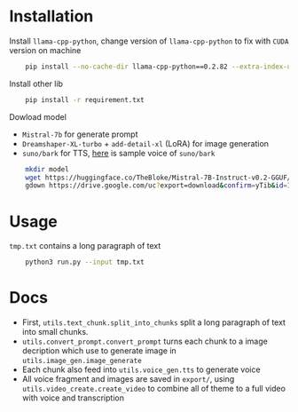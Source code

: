 # Installation

Install `llama-cpp-python`, change version of `llama-cpp-python` to fix with `CUDA` version on machine

```bash
    pip install --no-cache-dir llama-cpp-python==0.2.82 --extra-index-url https://abetlen.github.io/llama-cpp-python/whl/cu124
```

Install other lib

```bash
    pip install -r requirement.txt
```

Dowload model

- `Mistral-7b` for generate prompt
- `Dreamshaper-XL-turbo` + `add-detail-xl` (LoRA) for image generation 
- `suno/bark` for TTS, [here](https://suno-ai.notion.site/8b8e8749ed514b0cbf3f699013548683?v=bc67cff786b04b50b3ceb756fd05f68c) is sample voice of `suno/bark`

```bash
    mkdir model
    wget https://huggingface.co/TheBloke/Mistral-7B-Instruct-v0.2-GGUF/resolve/main/mistral-7b-instruct-v0.2.Q4_K_M.gguf -P model/
    gdown https://drive.google.com/uc?export=download&confirm=yTib&id=1HaYMgeQBRyEblJscALoE2lOCsQwaJ5Oz -O model/
```

# Usage

`tmp.txt` contains a long paragraph of text

```bash
    python3 run.py --input tmp.txt
```

# Docs

- First, `utils.text_chunk.split_into_chunks` split a long paragraph of text into small chunks.
- `utils.convert_prompt.convert_prompt` turns each chunk to a image decription which use to generate image in `utils.image_gen.image_generate`
- Each chunk also feed into `utils.voice_gen.tts` to generate voice
- All voice fragment and images are saved in `export/`, using `utils.video_create.create_video` to combine all of theme to a full video with voice and transcription
